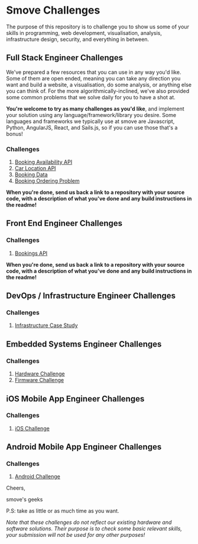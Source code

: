 # Smove Challenges

The purpose of this repository is to challenge you to show us some of your skills in programming, web development, visualisation, analysis, infrastructure design, security, and everything in between.

## Full Stack Engineer Challenges

We've prepared a few resources that you can use in any way you'd like. Some of them are open ended, meaning you can take any direction you want and build a website, a visualisation, do some analysis, or anything else you can think of. For the more algorithmically-inclined, we've also provided some common problems that we solve daily for you to have a shot at.

**You're welcome to try as many challenges as you'd like**, and implement your solution using any language/framework/library you desire. Some languages and frameworks we typically use at smove are Javascript, Python, AngularJS, React, and Sails.js, so if you can use those that's a bonus!

### Challenges
1. [Booking Availability API](challenges/availability.md)
2. [Car Location API](challenges/location.md)
3. [Booking Data](challenges/bookingdata.md)
4. [Booking Ordering Problem](challenges/bookingordering.md)

**When you're done, send us back a link to a repository with your source code, with a description of what you've done and any build instructions in the readme!**

## Front End Engineer Challenges

### Challenges
1. [Bookings API](challenges/bookings.md)

**When you're done, send us back a link to a repository with your source code, with a description of what you've done and any build instructions in the readme!**

## DevOps / Infrastructure Engineer Challenges

### Challenges
1. [Infrastructure Case Study](challenges/infCaseStudy.md)

## Embedded Systems Engineer Challenges

### Challenges
1. [Hardware Challenge](challenges/hardware.md)
2. [Firmware Challenge](challenges/firmware.md)

## iOS Mobile App Engineer Challenges

### Challenges
1. [iOS Challenge](challenges/ios.md)

## Android Mobile App Engineer Challenges

### Challenges
1. [Android Challenge](challenges/android.md)

Cheers,

smove's geeks

P.S: take as little or as much time as you want.

_Note that these challenges do not reflect our existing hardware and software solutions. Their purpose is to check some basic relevant skills, your submission will not be used for any other purposes!_
